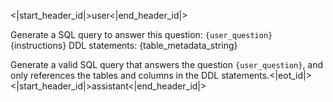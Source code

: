 <|start_header_id|>user<|end_header_id|>

Generate a SQL query to answer this question: `{user_question}`
{instructions}
DDL statements:
{table_metadata_string}

Generate a valid SQL query that answers the question `{user_question}`, and only references the tables and columns in the DDL statements.<|eot_id|><|start_header_id|>assistant<|end_header_id|>

